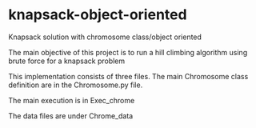 # knapsack-object-oriented
Knapsack solution with chromosome class/object oriented 

The main objective of this project is to run a hill climbing algorithm using brute force for a knapsack problem

This implementation consists of three files. The main Chromosome class definition are in the Chromosome.py file.

The main execution is in Exec_chrome

The data files are under Chrome_data
